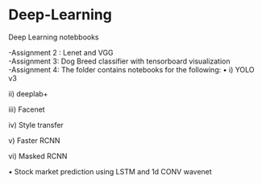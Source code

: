 # Deep-Learning
Deep Learning notebbooks


-Assignment 2 : Lenet and VGG <br/>
-Assignment 3: Dog Breed classifier with tensorboard visualization <br/>
-Assignment 4: The folder contains notebooks for the following:
• i) YOLO v3

  ii) deeplab+

  iii) Facenet

  iv) Style transfer

  v) Faster RCNN

  vi) Masked RCNN
  
• Stock market prediction using LSTM and 1d CONV wavenet 


